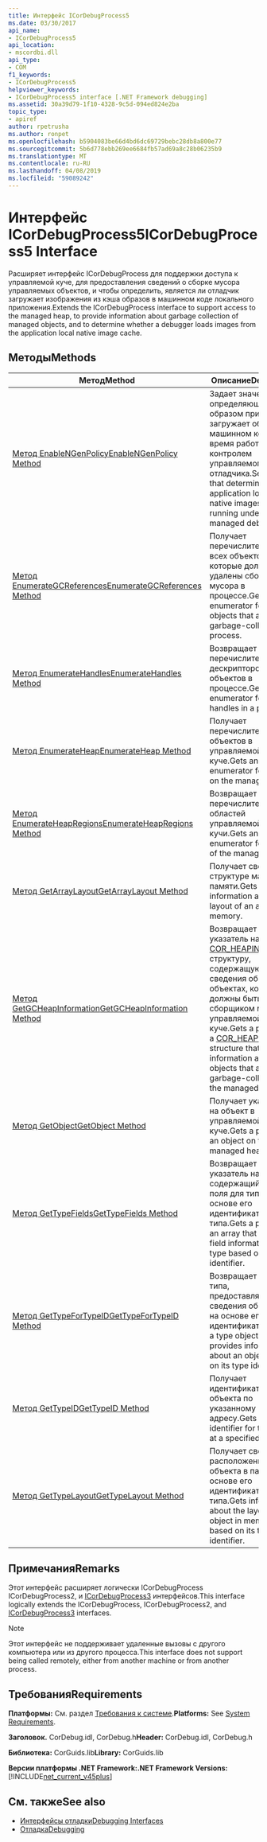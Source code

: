 ```yaml
---
title: Интерфейс ICorDebugProcess5
ms.date: 03/30/2017
api_name:
- ICorDebugProcess5
api_location:
- mscordbi.dll
api_type:
- COM
f1_keywords:
- ICorDebugProcess5
helpviewer_keywords:
- ICorDebugProcess5 interface [.NET Framework debugging]
ms.assetid: 30a39d79-1f10-4328-9c5d-094ed824e2ba
topic_type:
- apiref
author: rpetrusha
ms.author: ronpet
ms.openlocfilehash: b5904083be66d4bd6dc69729bebc28db8a800e77
ms.sourcegitcommit: 5b6d778ebb269ee6684fb57ad69a8c28b06235b9
ms.translationtype: MT
ms.contentlocale: ru-RU
ms.lasthandoff: 04/08/2019
ms.locfileid: "59089242"
---
```

# <a name="icordebugprocess5-interface"></a><span data-ttu-id="3d00a-102">Интерфейс ICorDebugProcess5</span><span class="sxs-lookup"><span data-stu-id="3d00a-102">ICorDebugProcess5 Interface</span></span>
<span data-ttu-id="3d00a-103">Расширяет интерфейс ICorDebugProcess для поддержки доступа к управляемой куче, для предоставления сведений о сборке мусора управляемых объектов, и чтобы определить, является ли отладчик загружает изображения из кэша образов в машинном коде локального приложения.</span><span class="sxs-lookup"><span data-stu-id="3d00a-103">Extends the ICorDebugProcess interface to support access to the managed heap, to provide information about garbage collection of managed objects, and to determine whether a debugger loads images from the application local native image cache.</span></span>  
  
## <a name="methods"></a><span data-ttu-id="3d00a-104">Методы</span><span class="sxs-lookup"><span data-stu-id="3d00a-104">Methods</span></span>  
  
|<span data-ttu-id="3d00a-105">Метод</span><span class="sxs-lookup"><span data-stu-id="3d00a-105">Method</span></span>|<span data-ttu-id="3d00a-106">Описание</span><span class="sxs-lookup"><span data-stu-id="3d00a-106">Description</span></span>|  
|------------|-----------------|  
|[<span data-ttu-id="3d00a-107">Метод EnableNGenPolicy</span><span class="sxs-lookup"><span data-stu-id="3d00a-107">EnableNGenPolicy Method</span></span>](../../../../docs/framework/unmanaged-api/debugging/icordebugprocess5-enablengenpolicy-method.md)|<span data-ttu-id="3d00a-108">Задает значение, определяющее, каким образом приложение загружает образы в машинном коде во время работы под контролем управляемого отладчика.</span><span class="sxs-lookup"><span data-stu-id="3d00a-108">Sets a value that determines how an application loads native images while running under a managed debugger.</span></span>|  
|[<span data-ttu-id="3d00a-109">Метод EnumerateGCReferences</span><span class="sxs-lookup"><span data-stu-id="3d00a-109">EnumerateGCReferences Method</span></span>](../../../../docs/framework/unmanaged-api/debugging/icordebugprocess5-enumerategcreferences-method.md)|<span data-ttu-id="3d00a-110">Получает перечислитель для всех объектов, которые должны быть удалены сборщиком мусора в процессе.</span><span class="sxs-lookup"><span data-stu-id="3d00a-110">Gets an enumerator for all objects that are to be garbage-collected in a process.</span></span>|  
|[<span data-ttu-id="3d00a-111">Метод EnumerateHandles</span><span class="sxs-lookup"><span data-stu-id="3d00a-111">EnumerateHandles Method</span></span>](../../../../docs/framework/unmanaged-api/debugging/icordebugprocess5-enumeratehandles-method.md)|<span data-ttu-id="3d00a-112">Возвращает перечислитель для дескрипторов объектов в процессе.</span><span class="sxs-lookup"><span data-stu-id="3d00a-112">Gets an enumerator for object handles in a process.</span></span>|  
|[<span data-ttu-id="3d00a-113">Метод EnumerateHeap</span><span class="sxs-lookup"><span data-stu-id="3d00a-113">EnumerateHeap Method</span></span>](../../../../docs/framework/unmanaged-api/debugging/icordebugprocess5-enumerateheap-method.md)|<span data-ttu-id="3d00a-114">Получает перечислитель для объектов в управляемой куче.</span><span class="sxs-lookup"><span data-stu-id="3d00a-114">Gets an enumerator for objects on the managed heap.</span></span>|  
|[<span data-ttu-id="3d00a-115">Метод EnumerateHeapRegions</span><span class="sxs-lookup"><span data-stu-id="3d00a-115">EnumerateHeapRegions Method</span></span>](../../../../docs/framework/unmanaged-api/debugging/icordebugprocess5-enumerateheapregions-method.md)|<span data-ttu-id="3d00a-116">Возвращает перечислитель для областей управляемой кучи.</span><span class="sxs-lookup"><span data-stu-id="3d00a-116">Gets an enumerator for regions of the managed heap.</span></span>|  
|[<span data-ttu-id="3d00a-117">Метод GetArrayLayout</span><span class="sxs-lookup"><span data-stu-id="3d00a-117">GetArrayLayout Method</span></span>](../../../../docs/framework/unmanaged-api/debugging/icordebugprocess5-getarraylayout-method.md)|<span data-ttu-id="3d00a-118">Получает сведения о структуре массива в памяти.</span><span class="sxs-lookup"><span data-stu-id="3d00a-118">Gets information about the layout of an array in memory.</span></span>|  
|[<span data-ttu-id="3d00a-119">Метод GetGCHeapInformation</span><span class="sxs-lookup"><span data-stu-id="3d00a-119">GetGCHeapInformation Method</span></span>](../../../../docs/framework/unmanaged-api/debugging/icordebugprocess5-getgcheapinformation-method.md)|<span data-ttu-id="3d00a-120">Возвращает указатель на [COR_HEAPINFO](../../../../docs/framework/unmanaged-api/debugging/cor-heapinfo-structure.md) структуру, содержащую сведения об объектах, которые должны быть удалены сборщиком мусора в управляемой куче.</span><span class="sxs-lookup"><span data-stu-id="3d00a-120">Gets a pointer to a [COR_HEAPINFO](../../../../docs/framework/unmanaged-api/debugging/cor-heapinfo-structure.md) structure that contains information about objects that are to be garbage-collected on the managed heap.</span></span>|  
|[<span data-ttu-id="3d00a-121">Метод GetObject</span><span class="sxs-lookup"><span data-stu-id="3d00a-121">GetObject Method</span></span>](../../../../docs/framework/unmanaged-api/debugging/icordebugprocess5-getobject-method.md)|<span data-ttu-id="3d00a-122">Получает указатель на объект в управляемой куче.</span><span class="sxs-lookup"><span data-stu-id="3d00a-122">Gets a pointer to an object on the managed heap.</span></span>|  
|[<span data-ttu-id="3d00a-123">Метод GetTypeFields</span><span class="sxs-lookup"><span data-stu-id="3d00a-123">GetTypeFields Method</span></span>](../../../../docs/framework/unmanaged-api/debugging/icordebugprocess5-gettypefields-method.md)|<span data-ttu-id="3d00a-124">Возвращает указатель на массив, содержащий данные поля для типа, на основе его идентификатора типа.</span><span class="sxs-lookup"><span data-stu-id="3d00a-124">Gets a pointer to an array that contains field information for a type based on its type identifier.</span></span>|  
|[<span data-ttu-id="3d00a-125">Метод GetTypeForTypeID</span><span class="sxs-lookup"><span data-stu-id="3d00a-125">GetTypeForTypeID Method</span></span>](../../../../docs/framework/unmanaged-api/debugging/icordebugprocess5-gettypefortypeid-method.md)|<span data-ttu-id="3d00a-126">Возвращает объект типа, предоставляющий сведения об объекте на основе его типа идентификаторов.</span><span class="sxs-lookup"><span data-stu-id="3d00a-126">Gets a type object that provides information about an object based on its type identifiers.</span></span>|  
|[<span data-ttu-id="3d00a-127">Метод GetTypeID</span><span class="sxs-lookup"><span data-stu-id="3d00a-127">GetTypeID Method</span></span>](../../../../docs/framework/unmanaged-api/debugging/icordebugprocess5-gettypeid-method.md)|<span data-ttu-id="3d00a-128">Получает идентификатор для объекта по указанному адресу.</span><span class="sxs-lookup"><span data-stu-id="3d00a-128">Gets the type identifier for the object at a specified address.</span></span>|  
|[<span data-ttu-id="3d00a-129">Метод GetTypeLayout</span><span class="sxs-lookup"><span data-stu-id="3d00a-129">GetTypeLayout Method</span></span>](../../../../docs/framework/unmanaged-api/debugging/icordebugprocess5-gettypelayout-method.md)|<span data-ttu-id="3d00a-130">Получает сведения о расположении объекта в памяти, на основе его идентификатора типа.</span><span class="sxs-lookup"><span data-stu-id="3d00a-130">Gets information about the layout of an object in memory based on its type identifier.</span></span>|  
  
## <a name="remarks"></a><span data-ttu-id="3d00a-131">Примечания</span><span class="sxs-lookup"><span data-stu-id="3d00a-131">Remarks</span></span>  
 <span data-ttu-id="3d00a-132">Этот интерфейс расширяет логически ICorDebugProcess ICorDebugProcess2, и [ICorDebugProcess3](../../../../docs/framework/unmanaged-api/debugging/icordebugprocess3-interface.md) интерфейсов.</span><span class="sxs-lookup"><span data-stu-id="3d00a-132">This interface logically extends the ICorDebugProcess, ICorDebugProcess2, and [ICorDebugProcess3](../../../../docs/framework/unmanaged-api/debugging/icordebugprocess3-interface.md) interfaces.</span></span>  
  
> [!NOTE]
>  <span data-ttu-id="3d00a-133">Этот интерфейс не поддерживает удаленные вызовы с другого компьютера или из другого процесса.</span><span class="sxs-lookup"><span data-stu-id="3d00a-133">This interface does not support being called remotely, either from another machine or from another process.</span></span>  
  
## <a name="requirements"></a><span data-ttu-id="3d00a-134">Требования</span><span class="sxs-lookup"><span data-stu-id="3d00a-134">Requirements</span></span>  
 <span data-ttu-id="3d00a-135">**Платформы:** См. раздел [Требования к системе](../../../../docs/framework/get-started/system-requirements.md).</span><span class="sxs-lookup"><span data-stu-id="3d00a-135">**Platforms:** See [System Requirements](../../../../docs/framework/get-started/system-requirements.md).</span></span>  
  
 <span data-ttu-id="3d00a-136">**Заголовок.** CorDebug.idl, CorDebug.h</span><span class="sxs-lookup"><span data-stu-id="3d00a-136">**Header:** CorDebug.idl, CorDebug.h</span></span>  
  
 <span data-ttu-id="3d00a-137">**Библиотека:** CorGuids.lib</span><span class="sxs-lookup"><span data-stu-id="3d00a-137">**Library:** CorGuids.lib</span></span>  
  
 **<span data-ttu-id="3d00a-138">Версии платформы .NET Framework:</span><span class="sxs-lookup"><span data-stu-id="3d00a-138">.NET Framework Versions:</span></span>** [!INCLUDE[net_current_v45plus](../../../../includes/net-current-v45plus-md.md)]  
  
## <a name="see-also"></a><span data-ttu-id="3d00a-139">См. также</span><span class="sxs-lookup"><span data-stu-id="3d00a-139">See also</span></span>

- [<span data-ttu-id="3d00a-140">Интерфейсы отладки</span><span class="sxs-lookup"><span data-stu-id="3d00a-140">Debugging Interfaces</span></span>](../../../../docs/framework/unmanaged-api/debugging/debugging-interfaces.md)
- [<span data-ttu-id="3d00a-141">Отладка</span><span class="sxs-lookup"><span data-stu-id="3d00a-141">Debugging</span></span>](../../../../docs/framework/unmanaged-api/debugging/index.md)
